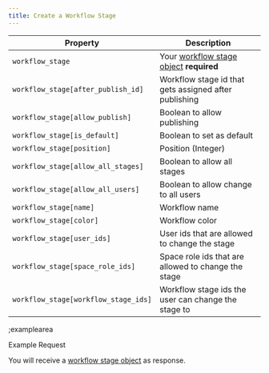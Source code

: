 ```yaml
---
title: Create a Workflow Stage
---
```


| Property | Description |
|---|---|
| `workflow_stage` | Your [workflow stage object](#core-resources/workflow-stage/object) **required** |
| `workflow_stage[after_publish_id]` | Workflow stage id that gets assigned after publishing |
| `workflow_stage[allow_publish]` | Boolean to allow publishing |
| `workflow_stage[is_default]` | Boolean to set as default |
| `workflow_stage[position]` | Position (Integer) |
| `workflow_stage[allow_all_stages]` | Boolean to allow all stages |
| `workflow_stage[allow_all_users]` | Boolean to allow change to all users |
| `workflow_stage[name]` | Workflow name |
| `workflow_stage[color]` | Workflow color |
| `workflow_stage[user_ids]` | User ids that are allowed to change the stage |
| `workflow_stage[space_role_ids]` | Space role ids that are allowed to change the stage |
| `workflow_stage[workflow_stage_ids]` | Workflow stage ids the user can change the stage to |

;examplearea

Example Request

<RequestExample url="https://mapi.storyblok.com/v1/spaces/656/workflow_stages" httpMethod="POST" :requestObject='{"workflow_stage":{
  "after_publish_id":[],
  "allow_publish":[],
  "is_default":false,
  "position":0,
  "allow_all_stages":true,
  "allow_all_users":true,
  "name":"Ready to Publish",
  "color":"#333",
  "user_ids":[],
  "space_role_ids":[],
  "workflow_stage_ids":[]
}}'></RequestExample>

You will receive a [workflow stage object](#core-resources/workflow-stage-changes/object) as response.

